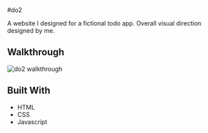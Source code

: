 #do2

A website I designed for a fictional todo app. Overall visual direction designed by me.


## Walkthrough
![do2 walkthrough](https://user-images.githubusercontent.com/74733659/165561718-ceb309f6-1722-41dc-83ac-dba526d4bd59.gif)

## Built With
- HTML
- CSS
- Javascript
